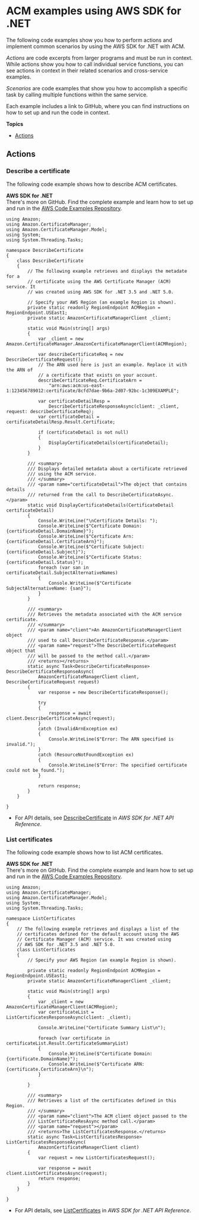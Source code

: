 # ACM examples using AWS SDK for \.NET<a name="csharp_acm_code_examples"></a>

The following code examples show you how to perform actions and implement common scenarios by using the AWS SDK for \.NET with ACM\.

*Actions* are code excerpts from larger programs and must be run in context\. While actions show you how to call individual service functions, you can see actions in context in their related scenarios and cross\-service examples\.

*Scenarios* are code examples that show you how to accomplish a specific task by calling multiple functions within the same service\.

Each example includes a link to GitHub, where you can find instructions on how to set up and run the code in context\.

**Topics**
+ [Actions](#actions)

## Actions<a name="actions"></a>

### Describe a certificate<a name="acm_DescribeCertificate_csharp_topic"></a>

The following code example shows how to describe ACM certificates\.

**AWS SDK for \.NET**  
 There's more on GitHub\. Find the complete example and learn how to set up and run in the [AWS Code Examples Repository](https://github.com/awsdocs/aws-doc-sdk-examples/tree/main/dotnetv3/ACM#code-examples)\. 
  

```
using Amazon;
using Amazon.CertificateManager;
using Amazon.CertificateManager.Model;
using System;
using System.Threading.Tasks;

namespace DescribeCertificate
{
    class DescribeCertificate
    {
        // The following example retrieves and displays the metadate for a
        // certificate using the AWS Certificate Manager (ACM) service. It
        // was created using AWS SDK for .NET 3.5 and .NET 5.0.

        // Specify your AWS Region (an example Region is shown).
        private static readonly RegionEndpoint ACMRegion = RegionEndpoint.USEast1;
        private static AmazonCertificateManagerClient _client;

        static void Main(string[] args)
        {
            var _client = new Amazon.CertificateManager.AmazonCertificateManagerClient(ACMRegion);

            var describeCertificateReq = new DescribeCertificateRequest();
            // The ARN used here is just an example. Replace it with the ARN of
            // a certificate that exists on your account.
            describeCertificateReq.CertificateArn =
                "arn:aws:acm:us-east-1:123456789012:certificate/8cfd7dae-9b6a-2d07-92bc-1c309EXAMPLE";

            var certificateDetailResp =
                DescribeCertificateResponseAsync(client: _client, request: describeCertificateReq);
            var certificateDetail = certificateDetailResp.Result.Certificate;

            if (certificateDetail is not null)
            {
                DisplayCertificateDetails(certificateDetail);
            }
        }

        /// <summary>
        /// Displays detailed metadata about a certificate retrieved
        /// using the ACM service.
        /// </summary>
        /// <param name="certificateDetail">The object that contains details
        /// returned from the call to DescribeCertificateAsync.</param>
        static void DisplayCertificateDetails(CertificateDetail certificateDetail)
        {
            Console.WriteLine("\nCertificate Details: ");
            Console.WriteLine($"Certificate Domain: {certificateDetail.DomainName}");
            Console.WriteLine($"Certificate Arn: {certificateDetail.CertificateArn}");
            Console.WriteLine($"Certificate Subject: {certificateDetail.Subject}");
            Console.WriteLine($"Certificate Status: {certificateDetail.Status}");
            foreach (var san in certificateDetail.SubjectAlternativeNames)
            {
                Console.WriteLine($"Certificate SubjectAlternativeName: {san}");
            }
        }

        /// <summary>
        /// Retrieves the metadata associated with the ACM service certificate.
        /// </summary>
        /// <param name="client">An AmazonCertificateManagerClient object
        /// used to call DescribeCertificateResponse.</param>
        /// <param name="request">The DescribeCertificateRequest object that
        /// will be passed to the method call.</param>
        /// <returns></returns>
        static async Task<DescribeCertificateResponse> DescribeCertificateResponseAsync(
            AmazonCertificateManagerClient client, DescribeCertificateRequest request)
        {
            var response = new DescribeCertificateResponse();

            try
            {
                response = await client.DescribeCertificateAsync(request);
            }
            catch (InvalidArnException ex)
            {
                Console.WriteLine($"Error: The ARN specified is invalid.");
            }
            catch (ResourceNotFoundException ex)
            {
                Console.WriteLine($"Error: The specified certificate could not be found.");
            }

            return response;
        }
    }

}
```
+  For API details, see [DescribeCertificate](https://docs.aws.amazon.com/goto/DotNetSDKV3/acm-2015-12-08/DescribeCertificate) in *AWS SDK for \.NET API Reference*\. 

### List certificates<a name="acm_ListCertificates_csharp_topic"></a>

The following code example shows how to list ACM certificates\.

**AWS SDK for \.NET**  
 There's more on GitHub\. Find the complete example and learn how to set up and run in the [AWS Code Examples Repository](https://github.com/awsdocs/aws-doc-sdk-examples/tree/main/dotnetv3/ACM#code-examples)\. 
  

```
using Amazon;
using Amazon.CertificateManager;
using Amazon.CertificateManager.Model;
using System;
using System.Threading.Tasks;

namespace ListCertificates
{
    // The following example retrieves and displays a list of the
    // certificates defined for the default account using the AWS
    // Certificate Manager (ACM) service. It was created using
    // AWS SDK for .NET 3.5 and .NET 5.0.
    class ListCertificates
    {
        // Specify your AWS Region (an example Region is shown).

        private static readonly RegionEndpoint ACMRegion = RegionEndpoint.USEast1;
        private static AmazonCertificateManagerClient _client;

        static void Main(string[] args)
        {
            var _client = new AmazonCertificateManagerClient(ACMRegion);
            var certificateList = ListCertificatesResponseAsync(client: _client);

            Console.WriteLine("Certificate Summary List\n");

            foreach (var certificate in certificateList.Result.CertificateSummaryList)
            {
                Console.WriteLine($"Certificate Domain: {certificate.DomainName}");
                Console.WriteLine($"Certificate ARN: {certificate.CertificateArn}\n");
            }

        }

        /// <summary>
        /// Retrieves a list of the certificates defined in this Region.
        /// </summary>
        /// <param name="client">The ACM client object passed to the
        /// ListCertificateResAsync method call.</param>
        /// <param name="request"></param>
        /// <returns>The ListCertificatesResponse.</returns>
        static async Task<ListCertificatesResponse> ListCertificatesResponseAsync(
            AmazonCertificateManagerClient client)
        {
            var request = new ListCertificatesRequest();

            var response = await client.ListCertificatesAsync(request);
            return response;
        }
    }

}
```
+  For API details, see [ListCertificates](https://docs.aws.amazon.com/goto/DotNetSDKV3/acm-2015-12-08/ListCertificates) in *AWS SDK for \.NET API Reference*\. 